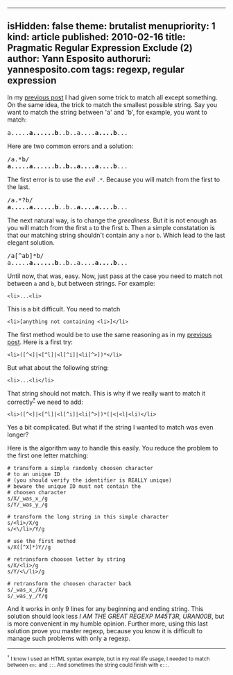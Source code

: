 -----
isHidden:       false
theme: brutalist
menupriority:   1
kind:           article
published: 2010-02-16
title: Pragmatic Regular Expression Exclude (2)
author: Yann Esposito
authoruri: yannesposito.com
tags:  regexp, regular expression
-----

In my [previous post][previouspost] I had given some trick to match all except something. On the same idea, the trick to match the smallest possible string. Say you want to match the string between 'a' and 'b', for example, you want to match:

<pre>
a.....<strong class="blue">a......b</strong>..b..a....<strong class="blue">a....b</strong>...
</pre>

Here are two common errors and a solution:

<pre>
/a.*b/
<strong class="red">a.....a......b..b..a....a....b</strong>...
</pre>

The first error is to use the *evil* `.*`. Because you will match from the first to the last.

<pre>
/a.*?b/
<strong class="red">a.....a......b</strong>..b..<strong class="red">a....a....b</strong>...
</pre>

The next natural way, is to change the *greediness*. But it is not enough as you will match from the first `a` to the first `b`.
Then a simple constatation is that our matching string shouldn't contain any `a` nor `b`. Which lead to the last elegant solution.

<pre>
/a[^ab]*b/
a.....<strong class="blue">a......b</strong>..b..a....<strong class="blue">a....b</strong>...
</pre>

Until now, that was, easy.
Now, just pass at the case you need to match not between `a` and `b`, but between strings.
For example:

~~~ {.html}
<li>...<li>
~~~

This is a bit difficult. You need to match

~~~ {.html}
<li>[anything not containing <li>]</li>
~~~

The first method would be to use the same reasoning as in my [previous post][previouspost]. Here is a first try:

~~~ {.perl}
<li>([^<]|<[^l]|<l[^i]|<li[^>])*</li>
~~~

But what about the following string:

~~~ {.html}
<li>...<li</li>
~~~

That string should not match. This is why if we really want to match it correctly<sup><a href="#note1">&dagger;</a></sup> we need to add:

~~~ {.perl}
<li>([^<]|<[^l]|<l[^i]|<li[^>])*(|<|<l|<li)</li>
~~~

Yes a bit complicated. But what if the string I wanted to match was even longer?

Here is the algorithm way to handle this easily. You reduce the problem to the first one letter matching:

~~~ {.perl}
# transform a simple randomly choosen character
# to an unique ID
# (you should verify the identifier is REALLY unique)
# beware the unique ID must not contain the
# choosen character
s/X/_was_x_/g
s/Y/_was_y_/g

# transform the long string in this simple character
s/<li>/X/g
s/<\/li>/Y/g

# use the first method
s/X([^X]*)Y//g

# retransform choosen letter by string
s/X/<li>/g
s/Y/<\/li>/g

# retransform the choosen character back
s/_was_x_/X/g
s/_was_y_/Y/g
~~~

And it works in only 9 lines for any beginning and ending string. This solution should look less *I AM THE GREAT REGEXP M45T3R, URAN00B*, but is more convenient in my humble opinion. Further more, using this last solution prove you master regexp, because you know it is difficult to manage such problems with only a regexp.

---

<small><a name="note1"><sup>&dagger;</sup></a> I know I used an HTML syntax example, but in my real life usage, I needed to match between `en:` and `::`. And sometimes the string could finish with `e::`.</small>

[previouspost]: /Scratch/en/blog/2010-02-15-All-but-something-regexp
